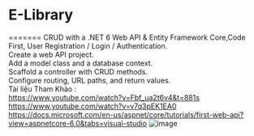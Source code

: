 # E-Library
=======
CRUD with a .NET 6 Web API & Entity Framework Core,Code First, User Registration / Login / Authentication. <br>
Create a web API project.<br>
Add a model class and a database context.<br>
Scaffold a controller with CRUD methods.<br>
Configure routing, URL paths, and return values.<br>
Tài liệu Tham Khảo : <br>
https://www.youtube.com/watch?v=Fbf_ua2t6v4&t=881s <br>
https://www.youtube.com/watch?v=v7q3pEK1EA0 <br>
https://docs.microsoft.com/en-us/aspnet/core/tutorials/first-web-api?view=aspnetcore-6.0&tabs=visual-studio
![image](https://user-images.githubusercontent.com/58680198/159173293-e4008db5-6cdf-428c-adfb-4c5978e59d3c.png)
